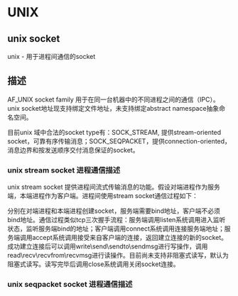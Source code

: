 # UNIX 

## unix socket

unix - 用于进程间通信的socket


## 描述

AF_UNIX socket family 用于在同一台机器中的不同进程之间的通信（IPC）。unix socket地址现支持绑定文件地址，未支持绑定abstract namespace抽象命名空间。

目前unix 域中合法的socket type有：SOCK_STREAM, 提供stream-oriented socket，可靠有序传输消息；SOCK_SEQPACKET，提供connection-oriented，消息边界和按发送顺序交付消息保证的socket。

### unix stream socket 进程通信描述

unix stream socket 提供进程间流式传输消息的功能。假设对端进程作为服务端，本端进程作为客户端。进程间使用stream socket通信过程如下：

分别在对端进程和本端进程创建socket，服务端需要bind地址，客户端不必须bind地址。通信过程类似tcp三次握手流程：服务端调用listen系统调用进入监听状态，监听服务端bind的地址；客户端调用connect系统调用连接服务端地址；服务端调用accept系统调用接受来自客户端的连接，返回建立连接的新的socket。成功建立连接后可以调用write\send\sendto\sendmsg进行写操作，调用read\recv\recvfrom\recvmsg进行读操作。目前尚未支持非阻塞式读写，默认为阻塞式读写。读写完毕后调用close系统调用关闭socket连接。

### unix seqpacket socket 进程通信描述



